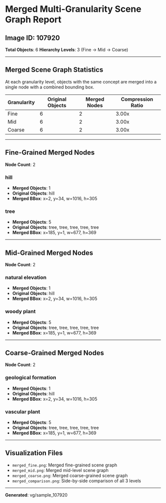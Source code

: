 # Merged Multi-Granularity Scene Graph Report

## Image ID: 107920

**Total Objects**: 6
**Hierarchy Levels**: 3 (Fine → Mid → Coarse)

---

## Merged Scene Graph Statistics

At each granularity level, objects with the same concept are merged into a single node with a combined bounding box.

| Granularity | Original Objects | Merged Nodes | Compression Ratio |
|-------------|------------------|--------------|-------------------|
| Fine | 6 | 2 | 3.00x |
| Mid | 6 | 2 | 3.00x |
| Coarse | 6 | 2 | 3.00x |

---

## Fine-Grained Merged Nodes

**Node Count**: 2

### hill
- **Merged Objects**: 1
- **Original Objects**: hill
- **Merged BBox**: x=2, y=34, w=1016, h=305

### tree
- **Merged Objects**: 5
- **Original Objects**: tree, tree, tree, tree, tree
- **Merged BBox**: x=185, y=1, w=677, h=369

---

## Mid-Grained Merged Nodes

**Node Count**: 2

### natural elevation
- **Merged Objects**: 1
- **Original Objects**: hill
- **Merged BBox**: x=2, y=34, w=1016, h=305

### woody plant
- **Merged Objects**: 5
- **Original Objects**: tree, tree, tree, tree, tree
- **Merged BBox**: x=185, y=1, w=677, h=369

---

## Coarse-Grained Merged Nodes

**Node Count**: 2

### geological formation
- **Merged Objects**: 1
- **Original Objects**: hill
- **Merged BBox**: x=2, y=34, w=1016, h=305

### vascular plant
- **Merged Objects**: 5
- **Original Objects**: tree, tree, tree, tree, tree
- **Merged BBox**: x=185, y=1, w=677, h=369

---

## Visualization Files

- `merged_fine.png`: Merged fine-grained scene graph
- `merged_mid.png`: Merged mid-level scene graph
- `merged_coarse.png`: Merged coarse-grained scene graph
- `merged_comparison.png`: Side-by-side comparison of all 3 levels

---

**Generated**: vg/sample_107920
